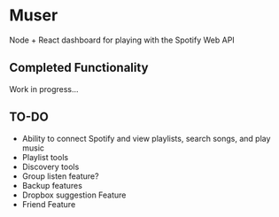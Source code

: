 # Muser

Node + React dashboard for playing with the Spotify Web API

## Completed Functionality

Work in progress...

## TO-DO

- Ability to connect Spotify and view playlists, search songs, and play music
- Playlist tools
- Discovery tools
- Group listen feature?
- Backup features
- Dropbox suggestion Feature
- Friend Feature
